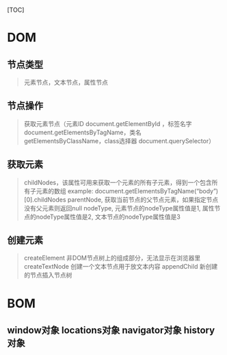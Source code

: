 [TOC]

# DOM

## 节点类型
> 元素节点，文本节点，属性节点

## 节点操作
> 获取元素节点（元素ID document.getElementById ，标签名字 document.getElementsByTagName，类名 getElementsByClassName，class选择器 document.querySelector）

## 获取元素
> childNodes，该属性可用来获取一个元素的所有子元素，得到一个包含所有子元素的数组
example: document.getElementsByTagName(“body”)[0].childNodes
> parentNode, 获取当前节点的父节点元素，如果指定节点没有父元素则返回null
> nodeType, 元素节点的nodeType属性值是1, 属性节点的nodeType属性值是2, 文本节点的nodeType属性值是3

## 创建元素
> createElement 非DOM节点树上的组成部分，无法显示在浏览器里
> createTextNode 创建一个文本节点用于放文本内容
> appendChild 新创建的节点插入节点树

# BOM

## window对象 locations对象  navigator对象 history对象